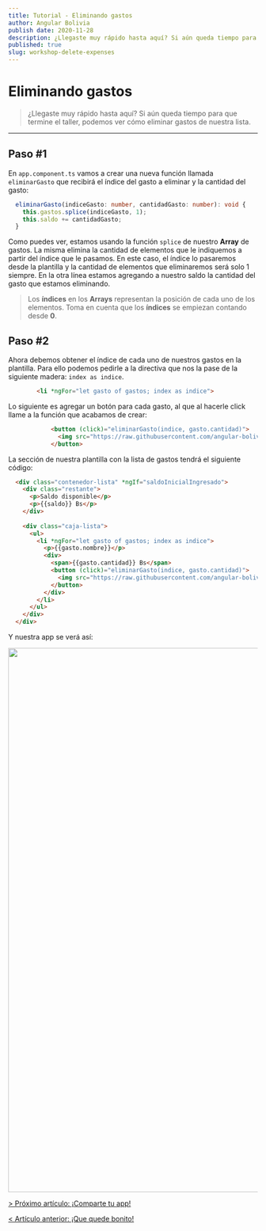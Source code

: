 ```yaml
---
title: Tutorial - Eliminando gastos
author: Angular Bolivia
publish date: 2020-11-28
description: ¿Llegaste muy rápido hasta aquí? Si aún queda tiempo para que termine el taller, podemos ver cómo eliminar gastos de nuestra lista.
published: true
slug: workshop-delete-expenses
---
```


# Eliminando gastos

> ¿Llegaste muy rápido hasta aquí? Si aún queda tiempo para que termine el taller, podemos ver cómo eliminar gastos de nuestra lista.

***

## Paso #1

En `app.component.ts` vamos a crear una nueva función llamada `eliminarGasto` que recibirá el índice del gasto a eliminar y la cantidad del gasto:

```typescript
  eliminarGasto(indiceGasto: number, cantidadGasto: number): void {
    this.gastos.splice(indiceGasto, 1);
    this.saldo += cantidadGasto;
  }
```

Como puedes ver, estamos usando la función `splice` de nuestro **Array** de gastos. La misma elimina la cantidad de elementos que le indiquemos a partir del índice que le pasamos. En este caso, el índice lo pasaremos desde la plantilla y la cantidad de elementos que eliminaremos será solo 1 siempre. En la otra línea estamos agregando a nuestro saldo la cantidad del gasto que estamos eliminando.

> Los **índices** en los **Arrays** representan la posición de cada uno de los elementos. Toma en cuenta que los **índices** se empiezan contando desde **0**.

## Paso #2

Ahora debemos obtener el índice de cada uno de nuestros gastos en la plantilla. Para ello podemos pedirle a la directiva que nos la pase de la siguiente madera: `index as indice`.

```html
        <li *ngFor="let gasto of gastos; index as indice">
```

Lo siguiente es agregar un botón para cada gasto, al que al hacerle click llame a la función que acabamos de crear:

```html
            <button (click)="eliminarGasto(indice, gasto.cantidad)">
              <img src="https://raw.githubusercontent.com/angular-bolivia/ng-she-workshop/develop/src/assets/trash-icon.svg" alt="Eliminar gasto" />
            </button>
```

La sección de nuestra plantilla con la lista de gastos tendrá el siguiente código:

```html
  <div class="contenedor-lista" *ngIf="saldoInicialIngresado">
    <div class="restante">
      <p>Saldo disponible</p>
      <p>{{saldo}} Bs</p>
    </div>
 
    <div class="caja-lista">
      <ul>
        <li *ngFor="let gasto of gastos; index as indice">
          <p>{{gasto.nombre}}</p>
          <div>
            <span>{{gasto.cantidad}} Bs</span>
            <button (click)="eliminarGasto(indice, gasto.cantidad)">
              <img src="https://raw.githubusercontent.com/angular-bolivia/ng-she-workshop/develop/src/assets/trash-icon.svg" alt="Eliminar gasto" />
            </button>
          </div>
        </li>
      </ul>
    </div>
  </div>
```

Y nuestra app se verá así:

<div align="center">
  <img src="/assets/img/template-7.png" alt="Eliminar gastos" style="width: 1100px;">
</div>

[> Próximo artículo: ¡Comparte tu app!](/blog/workshop-share)

[< Artículo anterior: ¡Que quede bonito!](/blog/workshop-css)
